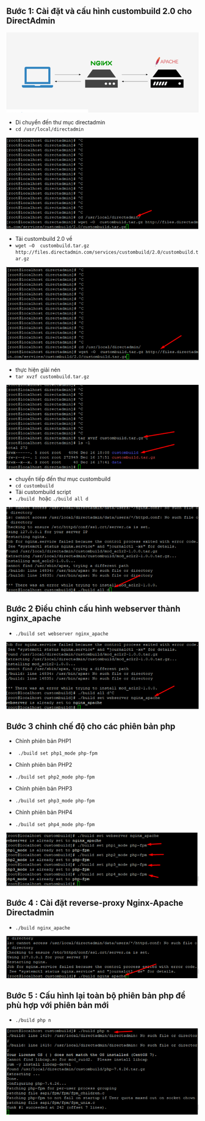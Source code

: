 ## Bước 1: Cài đặt và cấu hình custombuild 2.0 cho DirectAdmin
<img src="../img/ap0.1.png">

- Di chuyển đến thư mục directadmin
- `cd /usr/local/directadmin`
<img src="../img/ap1.png">

- Tải custombuild 2.0 về 
- `wget –O  custombuild.tar.gz http://files.directadmin.com/services/custombuild/2.0/custombuild.tar.gz`
<img src="../img/ap2.png">

- thực hiện giải nén
- `tar xvzf custombuild.tar.gz`

<img src="../img/ap3.png">

- chuyển tiếp đến thư mục custombuild
- `cd custombuild`
- Tải custombuild script
- `./build ` hoặc `./build all d`
<img src="../img/ap4.png">


## Bước 2 Điều chỉnh cấu hình webserver thành nginx_apache
- `./build set webserver nginx_apache`
<img src="../img/ap5.png">

## Bước 3 chỉnh chế độ cho các phiên bản php
- Chỉnh phiên bản PHP1
- ` ./build set php1_mode php-fpm`


- Chỉnh phiên bản PHP2
- `./build set php2_mode php-fpm`


- Chỉnh phiên bản PHP3
- `./build set php3_mode php-fpm`

- Chỉnh phiên bản PHP4
- `./build set php4_mode php-fpm`
<img src="../img/ap6.png">

## Bước 4 : Cài đặt reverse-proxy Nginx-Apache Directadmin
- `./build nginx_apache`
<img src="../img/ap7.png">


## Bước 5 : Cấu hình lại toàn bộ phiên bản php để phù hợp với phiên bản mới 
- `./build php n`
<img src="../img/ap8.png">
